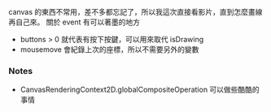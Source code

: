 canvas 的東西不常用，差不多都忘記了，所以我這次直接看影片，直到怎麼畫線再自己來。
關於 event 有可以著墨的地方
* buttons > 0 就代表有按下按鍵，可以用來取代 isDrawing
* mousemove 會紀錄上次的座標，所以不需要另外的變數

### Notes
* CanvasRenderingContext2D.globalCompositeOperation 可以做些酷酷的事情
